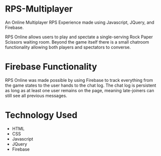 # RPS-Multiplayer
An Online Multiplayer RPS Experience made using Javascript, JQuery, and Firebase.

RPS Online allows users to play and spectate a single-serving Rock Paper Scissors waiting room. Beyond the game itself there is a small chatroom functionality allowing both players and spectators to converse.

# Firebase Functionality
RPS Online was made possible by using Firebase to track everything from the game states to the user hands to the chat log. The chat log is persistent as long as at least one user remains on the page, meaning late-joiners can still see all previous messages. 

# Technology Used
* HTML
* CSS
* Javascript
* JQuery
* Firebase
